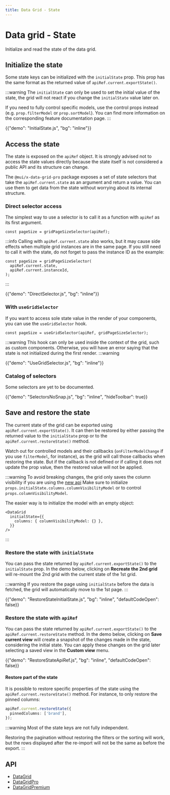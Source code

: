 ```yaml
---
title: Data Grid - State
---
```


# Data grid - State

<p class="description">Initialize and read the state of the data grid.</p>

## Initialize the state

Some state keys can be initialized with the `initialState` prop.
This prop has the same format as the returned value of `apiRef.current.exportState()`.

:::warning
The `initialState` can only be used to set the initial value of the state, the grid will not react if you change the `initialState` value later on.

If you need to fully control specific models, use the control props instead (e.g. `prop.filterModel` or `prop.sortModel`).
You can find more information on the corresponding feature documentation page.
:::

{{"demo": "InitialState.js", "bg": "inline"}}

## Access the state [<span class="plan-pro"></span>](https://mui.com/store/items/mui-x-pro/)

The state is exposed on the `apiRef` object.
It is strongly advised not to access the state values directly because the state itself is not considered a public API and its structure can change.

The `@mui/x-data-grid-pro` package exposes a set of state selectors that take the `apiRef.current.state` as an argument and return a value.
You can use them to get data from the state without worrying about its internal structure.

### Direct selector access

The simplest way to use a selector is to call it as a function with `apiRef` as its first argument.

```tsx
const pageSize = gridPageSizeSelector(apiRef);
```

:::info
Calling with `apiRef.current.state` also works, but it may cause side effects when multiple grid instances are in the same page.
If you still need to call it with the state, do not forget to pass the instance ID as the example:

```tsx
const pageSize = gridPageSizeSelector(
  apiRef.current.state,
  apiRef.current.instanceId,
);
```

:::

{{"demo": "DirectSelector.js", "bg": "inline"}}

### With `useGridSelector`

If you want to access sole state value in the render of your components, you can use the `useGridSelector` hook.

```tsx
const pageSize = useGridSelector(apiRef, gridPageSizeSelector);
```

:::warning
This hook can only be used inside the context of the grid, such as custom components.
Otherwise, you will have an error saying that the state is not initialized during the first render.
:::warning

{{"demo": "UseGridSelector.js", "bg": "inline"}}

### Catalog of selectors

Some selectors are yet to be documented.

{{"demo": "SelectorsNoSnap.js", "bg": "inline", "hideToolbar": true}}

## Save and restore the state

The current state of the grid can be exported using `apiRef.current.exportState()`.
It can then be restored by either passing the returned value to the `initialState` prop or to the `apiRef.current.restoreState()` method.

Watch out for controlled models and their callbacks (`onFilterModelChange` if you use `filterModel`, for instance), as the grid will call those callbacks when restoring the state.
But if the callback is not defined or if calling it does not update the prop value, then the restored value will not be applied.

:::warning
To avoid breaking changes, the grid only saves the column visibility if you are using the [new api](/x/react-data-grid/column-visibility/#initialize-the-visible-columns)
Make sure to initialize `props.initialState.columns.columnVisibilityModel` or to control `props.columnVisibilityModel`.

The easier way is to initialize the model with an empty object:

```tsx
<DataGrid
  initialState={{
    columns: { columnVisibilityModel: {} },
  }}
/>
```

:::

### Restore the state with `initialState`

You can pass the state returned by `apiRef.current.exportState()` to the `initialState` prop.
In the demo below, clicking on **Recreate the 2nd grid** will re-mount the 2nd grid with the current state of the 1st grid.

:::warning
If you restore the page using `initialState` before the data is fetched, the grid will automatically move to the 1st page.
:::

{{"demo": "RestoreStateInitialState.js", "bg": "inline", "defaultCodeOpen": false}}

### Restore the state with `apiRef` [<span class="plan-pro"></span>](https://mui.com/store/items/mui-x-pro/)

You can pass the state returned by `apiRef.current.exportState()` to the `apiRef.current.restoreState` method.
In the demo below, clicking on **Save current view** will create a snapshot of the changes made in the state, considering the initial state.
You can apply these changes on the grid later selecting a saved view in the **Custom view** menu.

{{"demo": "RestoreStateApiRef.js", "bg": "inline", "defaultCodeOpen": false}}

#### Restore part of the state

It is possible to restore specific properties of the state using the `apiRef.current.restoreState()` method.
For instance, to only restore the pinned columns:

```ts
apiRef.current.restoreState({
  pinnedColumns: ['brand'],
});
```

:::warning
Most of the state keys are not fully independent.

Restoring the pagination without restoring the filters or the sorting will work, but the rows displayed after the re-import will not be the same as before the export.
:::

## API

- [DataGrid](/x/api/data-grid/data-grid/)
- [DataGridPro](/x/api/data-grid/data-grid-pro/)
- [DataGridPremium](/x/api/data-grid/data-grid-premium/)
